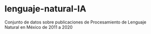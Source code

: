 # lenguaje-natural-IA
Conjunto de datos sobre publicaciones de Procesamiento de Lenguaje Natural en México de 2011 a 2020
